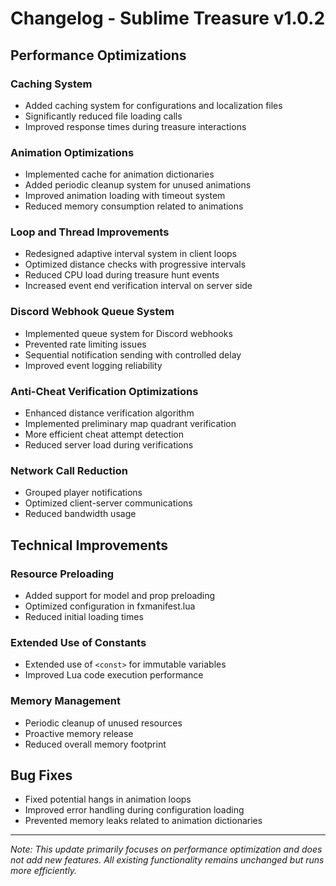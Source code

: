 # Changelog - Sublime Treasure v1.0.2

## Performance Optimizations

### Caching System
- Added caching system for configurations and localization files
- Significantly reduced file loading calls
- Improved response times during treasure interactions

### Animation Optimizations
- Implemented cache for animation dictionaries
- Added periodic cleanup system for unused animations
- Improved animation loading with timeout system
- Reduced memory consumption related to animations

### Loop and Thread Improvements
- Redesigned adaptive interval system in client loops
- Optimized distance checks with progressive intervals
- Reduced CPU load during treasure hunt events
- Increased event end verification interval on server side

### Discord Webhook Queue System
- Implemented queue system for Discord webhooks
- Prevented rate limiting issues
- Sequential notification sending with controlled delay
- Improved event logging reliability

### Anti-Cheat Verification Optimizations
- Enhanced distance verification algorithm
- Implemented preliminary map quadrant verification
- More efficient cheat attempt detection
- Reduced server load during verifications

### Network Call Reduction
- Grouped player notifications
- Optimized client-server communications
- Reduced bandwidth usage

## Technical Improvements

### Resource Preloading
- Added support for model and prop preloading
- Optimized configuration in fxmanifest.lua
- Reduced initial loading times

### Extended Use of Constants
- Extended use of `<const>` for immutable variables
- Improved Lua code execution performance

### Memory Management
- Periodic cleanup of unused resources
- Proactive memory release
- Reduced overall memory footprint

## Bug Fixes
- Fixed potential hangs in animation loops
- Improved error handling during configuration loading
- Prevented memory leaks related to animation dictionaries

---

*Note: This update primarily focuses on performance optimization and does not add new features. All existing functionality remains unchanged but runs more efficiently.*